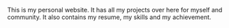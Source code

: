This is my personal website.
It has all my projects over here for myself and community.
It also contains my resume, my skills and my achievement.
